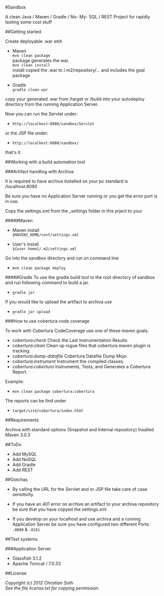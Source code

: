 #Sandbox

A clean Java / Maven / Gradle / No- My- SQL / REST Project for rapidly testing some cool stuff


##Getting started

Create deployable .war  wtih 

- Maven<br/>
`mvn clean package`<br/>
package generates the war.<br>
`mvn clean install` <br>
install copied the .war to /.m2/repository/... and includes the goal package

- Gradle<br/>
`gradle clean war`

copy your generated .war from /target or /build into your autodeploy directory from the running Application Server.

Now you can run the Servlet under:

- `http://localhost:8080/sandbox/Servlet`

or the JSP file under:

- `http://localhost:8080/sandbox/`

that's it.

##Working with a build automation tool

###Artifact handling with Archiva

It is required to have archiva installed on your pc standard is /localhost:8080

Be sure you have no Application Server running or you get the error port is in use.

Copy the settings.xml from the _settings folder in this prject to your

#####Maven
- Maven install<br/>
`$MAVEN2_HOME/conf/settings.xml`

- User's install<br/>
`${user.home}/.m2/settings.xml`

Go into the sandbox directory and run on command line

- `mvn clean package deploy`

#####Gradle
To use the gradle build tool to the root directory of sandbox and run following command to build a jar.

- `gradle jar `

If you would like to upload the artifact to archiva use

- `gradle jar upload`


###How to use cobertura code coverage

To work with Cobertura CodeCoverage use one of these maven goals.

* _cobertura:check_ Check the Last Instrumentation Results.
* _cobertura:clean_ Clean up rogue files that cobertura maven plugin is tracking.
* _cobertura:dump-datafile_ Cobertura Datafile Dump Mojo.
* _cobertura:instrument_ Instrument the compiled classes.
* _cobertura:cobertura_ Instruments, Tests, and Generates a Cobertura Report.

Example:

- `mvn clean package cobertura:cobertura`

The reports can be find under 

- `target/site/cobertura/index.html`


##Requirements

Archiva with standard options (Snapshot and Internal repository)
Insalled Maven 3.0.3


##ToDo

- Add MySQL
- Add NoSQL
- Add Gradle
- Add REST

##Gotchas

- By calling the URL for the Servlet and or JSP file 
take care of case sensitivity.

- If you have an 401 error on archive an artifact to your archiva repository be sure
that you have copyed the settings.xml 

- If you develop on your localhost and use archiva and a running Application Server be sure you have configured two different Ports. `:8080` & `:8181`


##Test systems


###Application Server

- Glassfish 3.1.2
- Apache Tomcat / 7.0.33
	

##License

_Copyright (c) 2012 Christian Soth<br>
See the file license.txt for copying permission._
